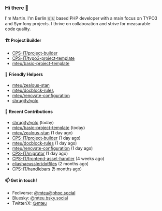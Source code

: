 ### Hi there 👋

I'm Martin. I'm Berlin 🇪🇺 based PHP developer with a main focus on TYPO3 and Symfony projects. I thrive on
collaboration and strive for measurable code quality.

#### 🏗️ Project Builder

- [CPS-IT/project-builder](https://github.com/CPS-IT/project-builder)
- [CPS-IT/typo3-project-template](https://github.com/CPS-IT/typo3-project-template)
- [mteu/basic-project-template](https://github.com/mteu/basic-project-template)

#### 🚜 Friendly Helpers

- [mteu/zealous-stan](https://github.com/mteu/zealous-stan)
- [mteu/docblock-rules](https://github.com/mteu/docblock-rules)
- [mteu/renovate-configuration](https://github.com/mteu/renovate-configuration)
- [shrugify/yolo](https://github.com/shrugify/yolo)

#### 👷 Recent Contributions


- [shrugify/yolo](https://github.com/shrugify/yolo) (today)
- [mteu/basic-project-template](https://github.com/mteu/basic-project-template) (today)
- [mteu/zealous-stan](https://github.com/mteu/zealous-stan) (1 day ago)
- [CPS-IT/project-builder](https://github.com/CPS-IT/project-builder) (1 day ago)
- [mteu/docblock-rules](https://github.com/mteu/docblock-rules) (1 day ago)
- [mteu/renovate-configuration](https://github.com/mteu/renovate-configuration) (1 day ago)
- [CPS-IT/migrator](https://github.com/CPS-IT/migrator) (1 day ago)
- [CPS-IT/frontend-asset-handler](https://github.com/CPS-IT/frontend-asset-handler) (4 weeks ago)
- [eliashaeussler/dotfiles](https://github.com/eliashaeussler/dotfiles) (2 months ago)
- [CPS-IT/handlebars](https://github.com/CPS-IT/handlebars) (5 months ago)

#### 📫 Get in touch!

- Fediverse: [@mteu@phpc.social](https://phpc.social/@mteu)
- Bluesky: [@mteu.bsky.social](https://bsky.app/profile/mteu.bsky.social)
- Twitter/X: [@mteu](https://x.com/mteu)
